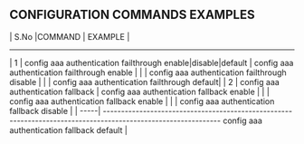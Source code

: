 ## CONFIGURATION COMMANDS EXAMPLES

| S.No |COMMAND | EXAMPLE |
 ------ --------- --------- 
|   1  |  config aaa authentication failthrough enable|disable|default | config aaa authentication failthrough enable 
|	   |															   | config aaa authentication failthrough disable 
|	   |															   | config aaa authentication failthrough default|
|   2  |  config aaa authentication fallback						   | config aaa authentication fallback enable
|	   |															   | config aaa authentication fallback enable
|	   |															   | config aaa authentication fallback disable   |
| -----| --------------------------------------------------------------------------------------------------------------																	 config aaa authentication fallback default   |
																		 